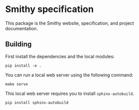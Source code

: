 # Smithy specification

This package is the Smithy website, specification, and project documentation.


## Building

First install the dependencies and the local modules:

```
pip install -e .
```

You can run a local web server using the following command:

```
make serve
```

This local web server requires you to install `sphinx-autobuild`.

```
pip install sphinx-autobuild
```
